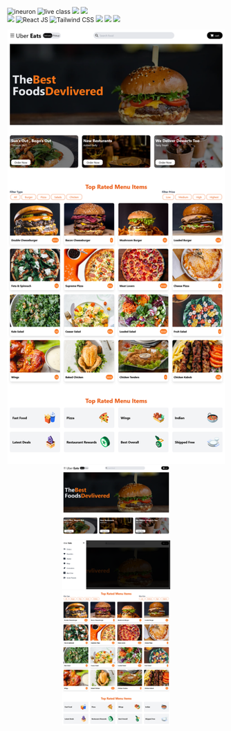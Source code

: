 ![ineuron](https://img.shields.io/badge/LCO-Ineuron-yellowgreen)
![live class](https://img.shields.io/badge/Live%20-class-red)
<img src ="https://img.shields.io/badge/build%20-passing-lightgrey"/>
<img src ="https://img.shields.io/badge/service-passing-lightgrey"/>
<br>
<span>
<img src="https://img.shields.io/badge/html5%20-%23E34F26.svg?&style=for-the-badge&logo=html5&logoColor=white"/>
![React JS](https://img.shields.io/badge/React-20232A?style=for-the-badge&logo=react&logoColor=61DAFB)
![Tailwind CSS](https://img.shields.io/badge/Tailwind_CSS-38B2AC?style=for-the-badge&logo=tailwind-css&logoColor=white)
<img src="https://img.shields.io/badge/css3%20-%231572B6.svg?&style=for-the-badge&logo=css3&logoColor=white"/>
<img src="https://img.shields.io/badge/git%20-%23404d59.svg?&style=for-the-badge&logo=git&logoColor=white"/>
<img src="https://img.shields.io/badge/github%20-%23121011.svg?&style=for-the-badge&logo=github&logoColor=white"/>
</span>

<div id="header" align="center">
  <img src="./src/image/1.png" width="550"/>
<br>
  <div id="header" align="center">
  <img src="./src/image/2.png" width="250"/>
  <br>
   <div id="header" align="center">
  <img src="./src/image/02.png" width="250"/>
  <br>
  <div id="header" align="center">
  <img src="./src/image/3.png" width="250"/>
  <br>
  <div id="header" align="center">
  <img src="./src/image/4.png" width="250"/>
